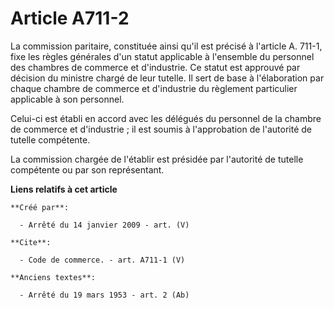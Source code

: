 # Article A711-2

La commission paritaire, constituée ainsi qu'il est précisé à l'article A. 711-1, fixe les règles générales d'un statut
applicable à l'ensemble du personnel des chambres de commerce et d'industrie. Ce statut est approuvé par décision du ministre
chargé de leur tutelle. Il sert de base à l'élaboration par chaque chambre de commerce et d'industrie du règlement
particulier applicable à son personnel. 

Celui-ci est établi en accord avec les délégués du personnel de la chambre de commerce et d'industrie ; il est soumis à
l'approbation de l'autorité de tutelle compétente. 

La commission chargée de l'établir est présidée par l'autorité de tutelle compétente ou par son représentant.

**Liens relatifs à cet article**

	**Créé par**:

	  - Arrêté du 14 janvier 2009 - art. (V)

	**Cite**:

	  - Code de commerce. - art. A711-1 (V)

	**Anciens textes**:

	  - Arrêté du 19 mars 1953 - art. 2 (Ab)
